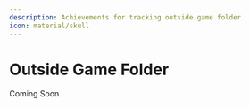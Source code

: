 ```yaml
---
description: Achievements for tracking outside game folder
icon: material/skull
---
```


# Outside Game Folder

Coming Soon
